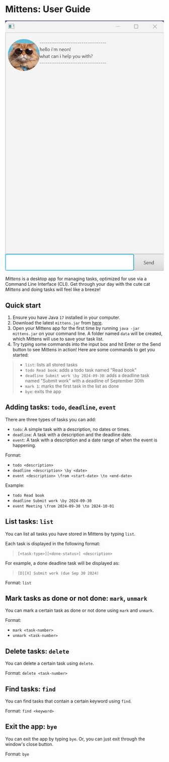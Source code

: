 # Mittens: User Guide

![Screenshot of the UI](/Ui.png)

_Mittens_ is a desktop app for managing tasks, optimized for use via a Command Line Interface (CLI). Get through your day with the cute cat _Mittens_ and doing tasks will feel like a breeze!

## Quick start

1. Ensure you have Java `17` installed in your computer.
2. Download the latest `mittens.jar` from [here](izruff.github.io/ip/releases).
3. Open your Mittens app for the first time by running `java -jar mittens.jar` on your command line. A folder named `data` will be created, which Mittens will use to save your task list.
4. Try typing some commands into the input box and hit Enter or the Send button to see Mittens in action! Here are some commands to get you started:
> - `list`: lists all stored tasks
> - `todo Read book`: adds a todo task named "Read book"
> - `deadline Submit work \by 2024-09-30`: adds a deadline task named "Submit work" with a deadline of September 30th
> - `mark 1`: marks the first task in the list as done
> - `bye`: exits the app

## Adding tasks: `todo`, `deadline`, `event`

There are three types of tasks you can add:

- `todo`: A simple task with a description, no dates or times.
- `deadline`: A task with a description and the deadline date.
- `event`: A task with a description and a date range of when the event is happening.

Format:

- `todo <description>`
- `deadline <description> \by <date>`
- `event <description> \from <start-date> \to <end-date>`

Example:

- `todo Read book`
- `deadline Submit work \by 2024-09-30`
- `event Meeting \from 2024-09-30 \to 2024-10-01`

## List tasks: `list`

You can list all tasks you have stored in Mittens by typing `list`.

Each task is displayed in the following format:
> `[<task-type>][<done-status>] <description>`

For example, a done deadline task will be displayed as:
> `[D][X] Submit work (due Sep 30 2024)`

Format: `list`

## Mark tasks as done or not done: `mark`, `unmark`

You can mark a certain task as done or not done using `mark` and `unmark`.

Format:
- `mark <task-number>`
- `unmark <task-number>`

## Delete tasks: `delete`

You can delete a certain task using `delete`.

Format: `delete <task-number>`

## Find tasks: `find`

You can find tasks that contain a certain keyword using `find`.

Format: `find <keyword>`

## Exit the app: `bye`

You can exit the app by typing `bye`. Or, you can just exit through the window's close button.

Format: `bye`
